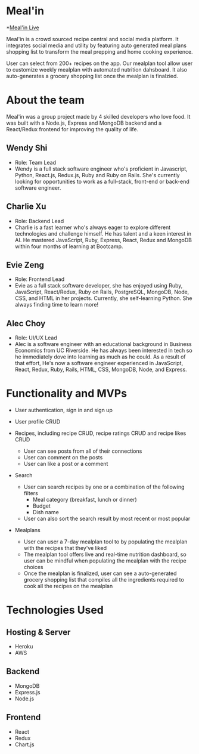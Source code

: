 # Meal'in

*[Meal'in Live](https://meal-in.herokuapp.com/#/)

Meal'in is a crowd sourced recipe central and social media platform. It integrates social media and utility by featuring auto generated meal plans shopping list to transform the meal prepping and home cooking experience.

User can select from 200+ recipes on the app. Our mealplan tool allow user to customize weekly mealplan with automated nutrition dahsboard. It also auto-generates a grocery shopping list once the mealplan is finalzied. 

# About the team

Meal'in was a group project made by 4 skilled developers who love food. It was built with a Node.js, Express and MongoDB backend and a React/Redux frontend for improving the quality of life.

## Wendy Shi
* Role: Team Lead
* Wendy is a full stack software engineer who's proficient in Javascript, Python, React.js, Redux.js, Ruby and Ruby on Rails. She's currently looking for opportunities to work as a full-stack, front-end or back-end software engineer.

## Charlie Xu
* Role: Backend Lead
* Charlie is a fast learner who's always eager to explore different technologies and challenge himself. He has talent and a keen interest in AI. He mastered JavaScript, Ruby, Express, React, Redux and MongoDB within four months of learning at Bootcamp.

## Evie Zeng
* Role: Frontend Lead
* Evie as a full stack software developer, she has enjoyed using Ruby, JavaScript, React/Redux, Ruby on Rails, PostgreSQL, MongoDB, Node, CSS, and HTML in her projects. Currently, she self-learning Python. She always finding time to learn more!

## Alec Choy
* Role: UI/UX Lead
* Alec is a software engineer with an educational background in Business Economics from UC Riverside. He has always been interested in tech so he immediately dove into learning as much as he could. As a result of that effort, He's now a software engineer experienced in JavaScript, React, Redux, Ruby, Rails, HTML, CSS, MongoDB, Node, and Express.




# Functionality and MVPs

* User authentication, sign in and sign up

* User profile CRUD

* Recipes, including recipe CRUD, recipe ratings CRUD and recipe likes CRUD
    * User can see posts from all of their connections
    * User can comment on the posts
    * User can like a post or a comment 
* Search
    * User can search recipes by one or a combination of the following filters
        * Meal category (breakfast, lunch or dinner)
        * Budget
        * Dish name
    * User can also sort the search result by most recent or most popular
* Mealplans
    * User can user a 7-day mealplan tool to by populating the mealplan with the recipes that they've liked
    * The mealplan tool offers live and real-time nutrition dashboard, so user can be mindful when populating the mealplan with the recipe choices
    * Once the mealplan is finalized, user can see a auto-generated grocery shopping list that compiles all the ingredients required to cook all the recipes on the mealplan

# Technologies Used

 ## Hosting & Server
  * Heroku
  * AWS
 ## Backend
 * MongoDB
 * Express.js
 * Node.js
 ## Frontend
 * React
 * Redux
 * Chart.js



